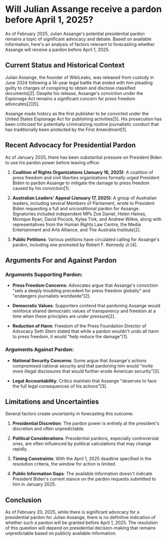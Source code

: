 # Will Julian Assange receive a pardon before April 1, 2025?

As of February 2025, Julian Assange's potential presidential pardon remains a topic of significant advocacy and debate. Based on available information, here's an analysis of factors relevant to forecasting whether Assange will receive a pardon before April 1, 2025.

## Current Status and Historical Context

Julian Assange, the founder of WikiLeaks, was released from custody in June 2024 following a 14-year legal battle that ended with him pleading guilty to charges of conspiring to obtain and disclose classified documents[2]. Despite his release, Assange's conviction under the Espionage Act remains a significant concern for press freedom advocates[2][5].

Assange made history as the first publisher to be convicted under the United States Espionage Act for publishing activities[5]. His prosecution has been criticized for potentially criminalizing routine journalistic conduct that has traditionally been protected by the First Amendment[1].

## Recent Advocacy for Presidential Pardon

As of January 2025, there has been substantial pressure on President Biden to use his pardon power before leaving office:

1. **Coalition of Rights Organizations (January 16, 2025)**: A coalition of press freedom and civil liberties organizations formally urged President Biden to pardon Assange to mitigate the damage to press freedom caused by his conviction[1].

2. **Australian Leaders' Appeal (January 17, 2025)**: A group of Australian leaders, including several Members of Parliament, wrote to President Biden requesting a full and unconditional pardon for Assange. Signatories included independent MPs Zoe Daniel, Helen Haines, Monique Ryan, David Pocock, Kylea Tink, and Andrew Wilkie, along with representatives from the Human Rights Law Centre, the Media Entertainment and Arts Alliance, and The Australia Institute[2].

3. **Public Petitions**: Various petitions have circulated calling for Assange's pardon, including one promoted by Robert F. Kennedy Jr.[4].

## Arguments For and Against Pardon

### Arguments Supporting Pardon:

- **Press Freedom Concerns**: Advocates argue that Assange's conviction "sets a deeply troubling precedent for press freedom globally" and "endangers journalists worldwide"[2].

- **Democratic Values**: Supporters contend that pardoning Assange would reinforce shared democratic values of transparency and freedom at a time when these principles are under pressure[2].

- **Reduction of Harm**: Freedom of the Press Foundation Director of Advocacy Seth Stern stated that while a pardon wouldn't undo all harm to press freedom, it would "help reduce the damage"[1].

### Arguments Against Pardon:

- **National Security Concerns**: Some argue that Assange's actions compromised national security and that pardoning him would "invite more illegal disclosures that would further erode American security"[3].

- **Legal Accountability**: Critics maintain that Assange "deserves to face the full legal consequences of his actions"[3].

## Limitations and Uncertainties

Several factors create uncertainty in forecasting this outcome:

1. **Presidential Discretion**: The pardon power is entirely at the president's discretion and often unpredictable.

2. **Political Considerations**: Presidential pardons, especially controversial ones, are often influenced by political calculations that may change rapidly.

3. **Timing Constraints**: With the April 1, 2025 deadline specified in the resolution criteria, the window for action is limited.

4. **Public Information Gaps**: The available information doesn't indicate President Biden's current stance on the pardon requests submitted to him in January 2025.

## Conclusion

As of February 20, 2025, while there is significant advocacy for a presidential pardon for Julian Assange, there is no definitive indication of whether such a pardon will be granted before April 1, 2025. The resolution of this question will depend on presidential decision-making that remains unpredictable based on publicly available information.